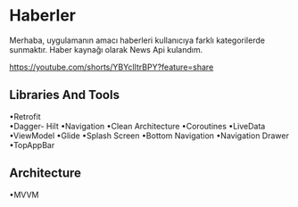 # Haberler
Merhaba, uygulamanın amacı haberleri kullanıcıya farklı kategorilerde sunmaktır. Haber kaynağı olarak News Api kulandım.

https://youtube.com/shorts/YBYclItrBPY?feature=share

Libraries And Tools
----------------------------------------------------------------------------------------------------------------------------------------------------------------------
•Retrofit                                                                                                                                                                 
•Dagger- Hilt
•Navigation
•Clean Architecture
•Coroutines
•LiveData
•ViewModel
•Glide
•Splash Screen
•Bottom Navigation
•Navigation Drawer
•TopAppBar

Architecture
-----------------------------------------------------------------------------------------------------------------------------------------------------------------------
•MVVM

